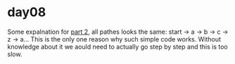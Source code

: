 # day08

Some expalnation for [part 2](https://adventofcode.com/2023/day/8), all pathes looks the same:
start -> a -> b -> c -> z -> a...
This is the only one reason why such simple code works.
Without knowledge about it we aould need to actually go step by step and this is too slow.
